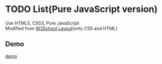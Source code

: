# TODO List(Pure JavaScript version)

Use HTML5, CSS3, Pure JavaScript  
Modified from [W3School Layout](https://www.w3schools.com/howto/howto_js_todolist.asp)(only CSS and HTML)  

## Demo
[demo](https://e920528.github.io/TODO-List-Pure-JavaScript-version-)

